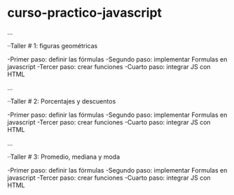 # curso-practico-javascript

...

··Taller # 1: figuras geométricas

-Primer paso: definir las fórmulas
-Segundo paso: implementar Formulas en javascript
-Tercer paso: crear funciones
-Cuarto paso: integrar JS con HTML

...

··Taller # 2: Porcentajes y descuentos 

-Primer paso: definir las fórmulas
-Segundo paso: implementar Formulas en javascript
-Tercer paso: crear funciones
-Cuarto paso: integrar JS con HTML

...

··Taller # 3: Promedio, mediana y moda

-Primer paso: definir las fórmulas
-Segundo paso: implementar Formulas en javascript
-Tercer paso: crear funciones
-Cuarto paso: integrar JS con HTML